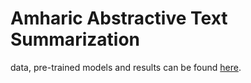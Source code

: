 # Amharic Abstractive Text Summarization
data, pre-trained models and results can be found [here](https://drive.google.com/open?id=1Vjv3mDuATtaljGKY9Ic3UGcQci99fiUD).
